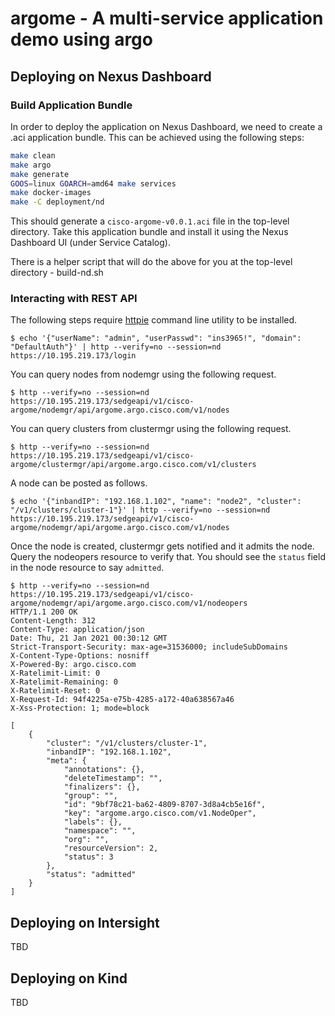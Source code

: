 # argome - A multi-service application demo using argo

## Deploying on Nexus Dashboard

### Build Application Bundle

In order to deploy the application on Nexus Dashboard, we need to create a .aci application bundle. This can be achieved using the following steps:

```sh
make clean
make argo
make generate
GOOS=linux GOARCH=amd64 make services
make docker-images
make -C deployment/nd
```

This should generate a `cisco-argome-v0.0.1.aci` file in the top-level directory. Take this application bundle and install it using the Nexus Dashboard UI (under Service Catalog).

There is a helper script that will do the above for you at the top-level directory - build-nd.sh

### Interacting with REST API

The following steps require [httpie](https://httpie.io/) command line utility to be installed.

```
$ echo '{"userName": "admin", "userPasswd": "ins3965!", "domain": "DefaultAuth"}' | http --verify=no --session=nd https://10.195.219.173/login
```

You can query nodes from nodemgr using the following request.

```
$ http --verify=no --session=nd https://10.195.219.173/sedgeapi/v1/cisco-argome/nodemgr/api/argome.argo.cisco.com/v1/nodes
```

You can query clusters from clustermgr using the following request.

```
$ http --verify=no --session=nd https://10.195.219.173/sedgeapi/v1/cisco-argome/clustermgr/api/argome.argo.cisco.com/v1/clusters
```

A node can be posted as follows.

```
$ echo '{"inbandIP": "192.168.1.102", "name": "node2", "cluster": "/v1/clusters/cluster-1"}' | http --verify=no --session=nd https://10.195.219.173/sedgeapi/v1/cisco-argome/nodemgr/api/argome.argo.cisco.com/v1/nodes
```

Once the node is created, clustermgr gets notified and it admits the node. Query the nodeopers resource to verify that. You should see the `status` field in the node resource to say `admitted`.

```
$ http --verify=no --session=nd https://10.195.219.173/sedgeapi/v1/cisco-argome/nodemgr/api/argome.argo.cisco.com/v1/nodeopers
HTTP/1.1 200 OK
Content-Length: 312
Content-Type: application/json
Date: Thu, 21 Jan 2021 00:30:12 GMT
Strict-Transport-Security: max-age=31536000; includeSubDomains
X-Content-Type-Options: nosniff
X-Powered-By: argo.cisco.com
X-Ratelimit-Limit: 0
X-Ratelimit-Remaining: 0
X-Ratelimit-Reset: 0
X-Request-Id: 94f4225a-e75b-4285-a172-40a638567a46
X-Xss-Protection: 1; mode=block

[
    {
        "cluster": "/v1/clusters/cluster-1",
        "inbandIP": "192.168.1.102",
        "meta": {
            "annotations": {},
            "deleteTimestamp": "",
            "finalizers": {},
            "group": "",
            "id": "9bf78c21-ba62-4809-8707-3d8a4cb5e16f",
            "key": "argome.argo.cisco.com/v1.NodeOper",
            "labels": {},
            "namespace": "",
            "org": "",
            "resourceVersion": 2,
            "status": 3
        },
        "status": "admitted"
    }
]
```

## Deploying on Intersight

TBD

## Deploying on Kind

TBD
